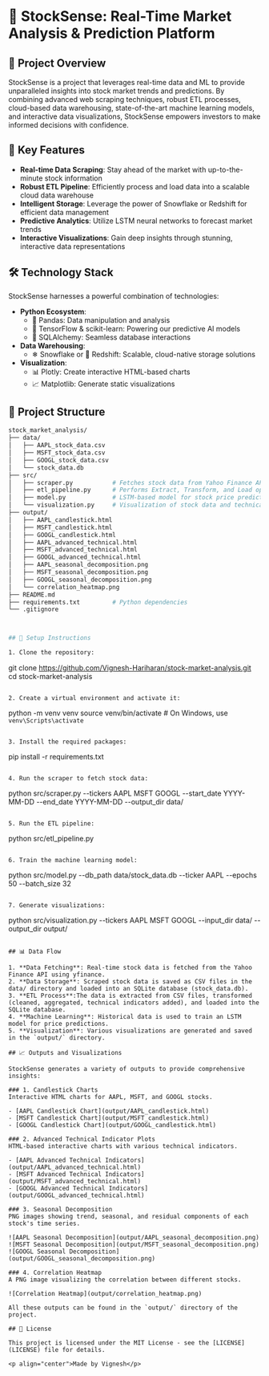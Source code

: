 # 🚀 StockSense: Real-Time Market Analysis & Prediction Platform

## 🌟 Project Overview
StockSense is a project that leverages real-time data and ML to provide unparalleled insights into stock market trends and predictions. By combining advanced web scraping techniques, robust ETL processes, cloud-based data warehousing, state-of-the-art machine learning models, and interactive data visualizations, StockSense empowers investors to make informed decisions with confidence.

## 🔑 Key Features
- **Real-time Data Scraping**: Stay ahead of the market with up-to-the-minute stock information
- **Robust ETL Pipeline**: Efficiently process and load data into a scalable cloud data warehouse
- **Intelligent Storage**: Leverage the power of Snowflake or Redshift for efficient data management
- **Predictive Analytics**: Utilize LSTM neural networks to forecast market trends
- **Interactive Visualizations**: Gain deep insights through stunning, interactive data representations

## 🛠 Technology Stack
StockSense harnesses a powerful combination of technologies:

- **Python Ecosystem**:
  - 🐼 Pandas: Data manipulation and analysis
  - 🧠 TensorFlow & scikit-learn: Powering our predictive AI models
  - 🔗 SQLAlchemy: Seamless database interactions
- **Data Warehousing**:
  - ❄ Snowflake or 🚀 Redshift: Scalable, cloud-native storage solutions
- **Visualization**:
  - 📊 Plotly: Create interactive HTML-based charts
  - 📈 Matplotlib: Generate static visualizations

## 📂 Project Structure

```bash
stock_market_analysis/
├── data/
│   ├── AAPL_stock_data.csv
│   ├── MSFT_stock_data.csv
│   ├── GOOGL_stock_data.csv
│   └── stock_data.db
├── src/
│   ├── scraper.py           # Fetches stock data from Yahoo Finance API
│   ├── etl_pipeline.py      # Performs Extract, Transform, and Load operations
│   ├── model.py             # LSTM-based model for stock price prediction
│   └── visualization.py     # Visualization of stock data and technical indicators
├── output/
│   ├── AAPL_candlestick.html
│   ├── MSFT_candlestick.html
│   ├── GOOGL_candlestick.html
│   ├── AAPL_advanced_technical.html
│   ├── MSFT_advanced_technical.html
│   ├── GOOGL_advanced_technical.html
│   ├── AAPL_seasonal_decomposition.png
│   ├── MSFT_seasonal_decomposition.png
│   ├── GOOGL_seasonal_decomposition.png
│   └── correlation_heatmap.png
├── README.md
├── requirements.txt         # Python dependencies
└── .gitignore



## 🚀 Setup Instructions

1. Clone the repository:
   ```
   git clone https://github.com/Vignesh-Hariharan/stock-market-analysis.git
   cd stock-market-analysis
   ```

2. Create a virtual environment and activate it:
   ```
   python -m venv venv
   source venv/bin/activate  # On Windows, use `venv\Scripts\activate`
   ```

3. Install the required packages:
   ```
   pip install -r requirements.txt
   ```

4. Run the scraper to fetch stock data:
   ```
  python src/scraper.py --tickers AAPL MSFT GOOGL --start_date YYYY-MM-DD --end_date YYYY-MM-DD --output_dir data/

   ```

5. Run the ETL pipeline:
   ```
  python src/etl_pipeline.py

   ```

6. Train the machine learning model:
   ```
  python src/model.py --db_path data/stock_data.db --ticker AAPL --epochs 50 --batch_size 32
   ```

7. Generate visualizations:
   ```
  python src/visualization.py --tickers AAPL MSFT GOOGL --input_dir data/ --output_dir output/
   ```

## 📊 Data Flow

1. **Data Fetching**: Real-time stock data is fetched from the Yahoo Finance API using yfinance.
2. **Data Storage**: Scraped stock data is saved as CSV files in the data/ directory and loaded into an SQLite database (stock_data.db).
3. **ETL Process**:The data is extracted from CSV files, transformed (cleaned, aggregated, technical indicators added), and loaded into the SQLite database.
4. **Machine Learning**: Historical data is used to train an LSTM model for price predictions.
5. **Visualization**: Various visualizations are generated and saved in the `output/` directory.

## 📈 Outputs and Visualizations

StockSense generates a variety of outputs to provide comprehensive insights:

### 1. Candlestick Charts
Interactive HTML charts for AAPL, MSFT, and GOOGL stocks.

- [AAPL Candlestick Chart](output/AAPL_candlestick.html)
- [MSFT Candlestick Chart](output/MSFT_candlestick.html)
- [GOOGL Candlestick Chart](output/GOOGL_candlestick.html)

### 2. Advanced Technical Indicator Plots
HTML-based interactive charts with various technical indicators.

- [AAPL Advanced Technical Indicators](output/AAPL_advanced_technical.html)
- [MSFT Advanced Technical Indicators](output/MSFT_advanced_technical.html)
- [GOOGL Advanced Technical Indicators](output/GOOGL_advanced_technical.html)

### 3. Seasonal Decomposition
PNG images showing trend, seasonal, and residual components of each stock's time series.

![AAPL Seasonal Decomposition](output/AAPL_seasonal_decomposition.png)
![MSFT Seasonal Decomposition](output/MSFT_seasonal_decomposition.png)
![GOOGL Seasonal Decomposition](output/GOOGL_seasonal_decomposition.png)

### 4. Correlation Heatmap
A PNG image visualizing the correlation between different stocks.

![Correlation Heatmap](output/correlation_heatmap.png)

All these outputs can be found in the `output/` directory of the project.

## 📜 License

This project is licensed under the MIT License - see the [LICENSE](LICENSE) file for details.

<p align="center">Made by Vignesh</p>
